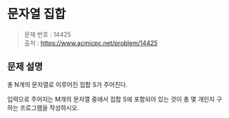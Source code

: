 # 문자열 집합

> 문제 번호 : 14425  
> 출처 : https://www.acmicpc.net/problem/14425

## 문제 설명

<p>총 N개의 문자열로 이루어진 집합 S가 주어진다.</p>
<p>입력으로 주어지는 M개의 문자열 중에서&nbsp;집합 S에 포함되어 있는 것이 총 몇 개인지 구하는 프로그램을 작성하시오.</p>

